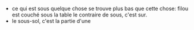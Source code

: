 - ce qui est sous quelque chose se trouve plus bas que cette chose: filou est couché sous la table
  le contraire de sous, c'est sur.
- le sous-sol, c'est la partie d'une